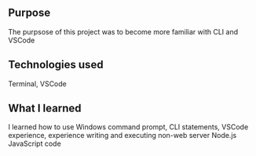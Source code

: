 ## Purpose

The purpsose of this project was to become more familiar with CLI and VSCode

## Technologies used

Terminal, VSCode

## What I learned

I learned how to use Windows command prompt, CLI statements, VSCode experience, experience writing and executing non-web server Node.js JavaScript code

